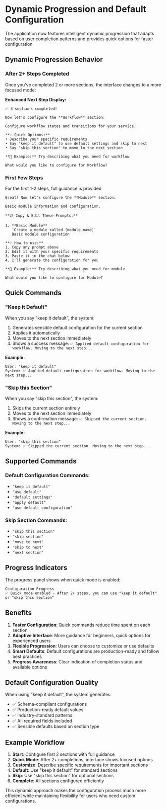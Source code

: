 # Dynamic Progression and Default Configuration

The application now features intelligent dynamic progression that adapts based on user completion patterns and provides quick options for faster configuration.

## Dynamic Progression Behavior

### After 2+ Steps Completed

Once you've completed 2 or more sections, the interface changes to a more focused mode:

**Enhanced Next Step Display:**
```
✅ 3 sections completed! 

Now let's configure the **Workflow** section:

Configure workflow states and transitions for your service.

**💡 Quick Options:**
• Describe your specific requirements
• Say "keep it default" to use default settings and skip to next
• Say "skip this section" to move to the next section

**🎯 Example:** Try describing what you need for workflow

What would you like to configure for Workflow?
```

### First Few Steps

For the first 1-2 steps, full guidance is provided:

```
Great! Now let's configure the **Module** section:

Basic module information and configuration.

**📋 Copy & Edit These Prompts:**

1. **Basic Module**
   `Create a module called [module_name]`
   Basic module configuration

**💡 How to use:**
1. Copy any prompt above
2. Edit it with your specific requirements
3. Paste it in the chat below
4. I'll generate the configuration for you

**🎯 Example:** Try describing what you need for module

What would you like to configure for Module?
```

## Quick Commands

### "Keep it Default"

When you say "keep it default", the system:
1. Generates sensible default configuration for the current section
2. Applies it automatically
3. Moves to the next section immediately
4. Shows a success message: `✅ Applied default configuration for workflow. Moving to the next step...`

**Example:**
```
User: "keep it default"
System: ✅ Applied default configuration for workflow. Moving to the next step...
```

### "Skip this Section"

When you say "skip this section", the system:
1. Skips the current section entirely
2. Moves to the next section immediately
3. Shows a confirmation message: `✅ Skipped the current section. Moving to the next step...`

**Example:**
```
User: "skip this section"
System: ✅ Skipped the current section. Moving to the next step...
```

## Supported Commands

### Default Configuration Commands:
- `"keep it default"`
- `"use default"`
- `"default settings"`
- `"apply default"`
- `"use default configuration"`

### Skip Section Commands:
- `"skip this section"`
- `"skip section"`
- `"move to next"`
- `"skip to next"`
- `"next section"`

## Progress Indicators

The progress panel shows when quick mode is enabled:

```
Configuration Progress
✅ Quick mode enabled - After 2+ steps, you can use "keep it default" or "skip this section"
```

## Benefits

1. **Faster Configuration**: Quick commands reduce time spent on each section
2. **Adaptive Interface**: More guidance for beginners, quick options for experienced users
3. **Flexible Progression**: Users can choose to customize or use defaults
4. **Smart Defaults**: Default configurations are production-ready and follow best practices
5. **Progress Awareness**: Clear indication of completion status and available options

## Default Configuration Quality

When using "keep it default", the system generates:
- ✅ Schema-compliant configurations
- ✅ Production-ready default values
- ✅ Industry-standard patterns
- ✅ All required fields included
- ✅ Sensible defaults based on section type

## Example Workflow

1. **Start**: Configure first 2 sections with full guidance
2. **Quick Mode**: After 2+ completions, interface shows focused options
3. **Customize**: Describe specific requirements for important sections
4. **Default**: Use "keep it default" for standard sections
5. **Skip**: Use "skip this section" for optional sections
6. **Complete**: All sections configured efficiently

This dynamic approach makes the configuration process much more efficient while maintaining flexibility for users who need custom configurations. 